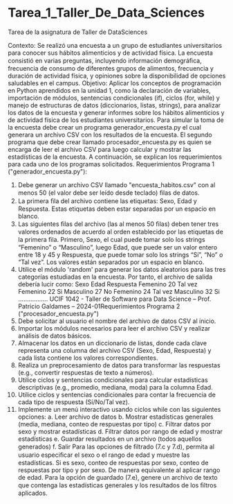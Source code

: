 # Tarea_1_Taller_De_Data_Sciences
Tarea de la asignatura de Taller de DataSciences

Contexto:
Se realizó una encuesta a un grupo de estudiantes universitarios para conocer sus hábitos
alimenticios y de actividad física. La encuesta consistió en varias preguntas, incluyendo
información demográﬁca, frecuencia de consumo de diferentes grupos de alimentos, frecuencia
y duración de actividad física, y opiniones sobre la disponibilidad de opciones saludables en el
campus.
Objetivo:
Aplicar los conceptos de programación en Python aprendidos en la unidad 1, como la
declaración de variables, importación de módulos, sentencias condicionales (if), ciclos (for,
while) y manejo de estructuras de datos (diccionarios, listas, strings), para analizar los datos de
la encuesta y generar informes sobre los hábitos alimenticios y de actividad física de los
estudiantes universitarios.
Para simular la toma de la encuesta debe crear un programa generador_encuesta.py el cual
generara un archivo CSV con los resultados de la encuesta. El segundo programa que debe crear
llamado procesador_encuesta.py es quien se encarga de leer el archivo CSV para luego calcular
y mostrar las estadísticas de la encuesta. A continuación, se explican los requerimientos para
cada uno de los programas solicitados.
Requerimientos Programa 1 ("generador_encuesta.py"):
1. Debe generar un archivo CSV llamado "encuesta_habitos.csv" con al menos 50 (el valor
debe ser leído desde teclado) ﬁlas de datos.
2. La primera ﬁla del archivo contiene las etiquetas: Sexo, Edad y Respuesta. Estas
etiquetas deben estar separadas por un espacio en blanco.
3. Las siguientes ﬁlas del archivo (las al menos 50 ﬁlas) deben tener tres valores ordenados
de acuerdo al orden establecido por las etiquetas de la primera ﬁla. Primero, Sexo, el
cual puede tomar solo los strings “Femenino” o “Masculino”, luego Edad, que puede ser
un valor entero entre 18 y 45 y Respuesta, que puede tomar solo los strings “Sí”, “No” o
“Tal vez”. Los valores están separados por un espacio en blanco.
4. Utilice el módulo 'random' para generar los datos aleatorios para las tres categorías
estudiadas en la encuesta. Por tanto, el archivo de salida debería lucir como:
Sexo Edad Respuesta
Femenino 20 Tal vez
Femenino 22 Si
Masculino 27 No
Femenino 24 Tal vez
Masculino 32 Si
……………..
UCIF 1042 - Taller de Software para Data Science – Prof. Patricio Galdames – 2024-01Requerimientos Programa 2 ("procesador_encuesta.py")
1. Debe solicitar al usuario el nombre del archivo de datos CSV al inicio.
2. Importar los módulos necesarios para leer el archivo CSV y realizar análisis de datos
básicos.
3. Almacenar los datos en un diccionario de listas, donde cada clave representa una
columna del archivo CSV (Sexo, Edad, Respuesta) y cada lista contiene los valores
correspondientes.
4. Realiza un preprocesamiento de datos para transformar las respuestas (e.g., convertir
respuestas de texto a números).
5. Utilice ciclos y sentencias condicionales para calcular estadísticas descriptivas (e.g.,
promedio, mediana, moda) para la columna Edad.
6. Utilice ciclos y sentencias condicionales para contar la frecuencia de cada tipo de
respuesta (Sí/No/Tal vez).
7. Implemente un menú interactivo usando ciclos while con las siguientes opciones:
a. Leer archivo de datos
b. Mostrar estadísticas generales (media, mediana, conteo de respuestas por tipo)
c. Filtrar datos por sexo y mostrar estadísticas
d. Filtrar datos por rango de edad y mostrar estadísticas
e. Guardar resultados en un archivo (todos aquellos generados)
f. Salir
Para las opciones de ﬁltrado (7.c y 7.d), permita al usuario especiﬁcar el sexo o el rango de edad
y muestre las estadísticas. Si es sexo, conteo de respuestas por sexo, conteo de respuestas por
tipo y por sexo. De manera equivalente al aplicar rango de edad.
Para la opción de guardado (7.e), genere un archivo de texto que contenga las estadísticas
generales y los resultados de los ﬁltros aplicados.
